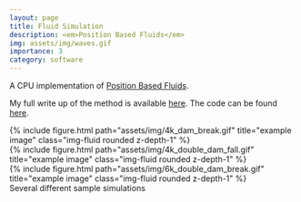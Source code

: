 ```yaml
---
layout: page
title: Fluid Simulation
description: <em>Position Based Fluids</em>
img: assets/img/waves.gif
importance: 3
category: software
---
```


A CPU implementation of <a href="https://mmacklin.com/pbf_sig_preprint.pdf">Position Based Fluids</a>.

My full write up of the method is available <a href="https://github.com/Jacob-Chmura/PBF/blob/main/results/Position_Based_Fluids.pdf">here</a>. The code can be found <a href="https://github.com/Jacob-Chmura/PBF/tree/main">here</a>.

<div class="row">
    <div class="col-sm mt-3 mt-md-0">
        {% include figure.html path="assets/img/4k_dam_break.gif" title="example image" class="img-fluid rounded z-depth-1" %}
    </div>
    <div class="col-sm mt-3 mt-md-0">
        {% include figure.html path="assets/img/4k_double_dam_fall.gif" title="example image" class="img-fluid rounded z-depth-1" %}
    </div>
    <div class="col-sm mt-3 mt-md-0">
        {% include figure.html path="assets/img/6k_double_dam_break.gif" title="example image" class="img-fluid rounded z-depth-1" %}
    </div>
</div>
<div class="caption">
    Several different sample simulations
</div>
